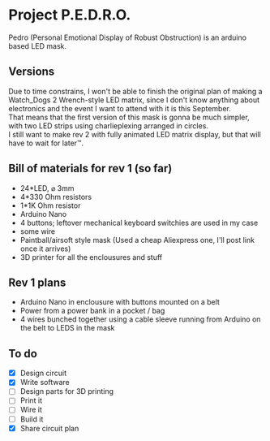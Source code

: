 # Project P.E.D.R.O.
Pedro (Personal Emotional Display of Robust Obstruction) is an arduino based
LED mask.
## Versions
Due to time constrains, I won't be able to finish the original plan of making
a Watch_Dogs 2 Wrench-style LED matrix, since I don't know anything about electronics
and the event I want to attend with it is this September. <br>
That means that the first version of this mask is gonna be much simpler, with two
LED strips using charlieplexing arranged in circles.<br>
I still want to make rev 2 with fully animated LED matrix display, but that will
have to wait for later™️.
## Bill of materials for rev 1 (so far)
- 24*LED, ⌀ 3mm
- 4*330 Ohm resistors
- 1*1K Ohm resistor
- Arduino Nano
- 4 buttons; leftover mechanical keyboard switchies are used in my case
- some wire
- Paintball/airsoft style mask (Used a cheap Aliexpress one, I'll post link once it arrives)
- 3D printer for all the enclousures and stuff
## Rev 1 plans
- Arduino Nano in enclousure with buttons mounted on a belt
- Power from a power bank in a pocket / bag
- 4 wires bunched together using a cable sleeve running from Arduino on the belt to LEDS in the mask
## To do
- [x] Design circuit
- [x] Write software
- [ ] Design parts for 3D printing
- [ ] Print it
- [ ] Wire it
- [ ] Build it
- [x] Share circuit plan